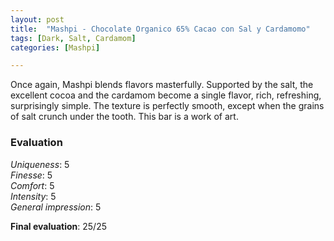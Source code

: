 ```yaml
---
layout: post
title:  "Mashpi - Chocolate Organico 65% Cacao con Sal y Cardamomo"
tags: [Dark, Salt, Cardamom] 
categories: [Mashpi]

---
```



Once again, Mashpi blends flavors masterfully.
Supported by the salt, the excellent cocoa and the cardamom become a single flavor, rich, refreshing, surprisingly simple. The texture is perfectly smooth, except when the grains of salt crunch under the tooth.
This bar is a work of art. 


### Evaluation

_Uniqueness_: 5  
_Finesse_: 5  
_Comfort_: 5  
_Intensity_: 5  
_General impression_: 5  

**Final evaluation**: 25/25
